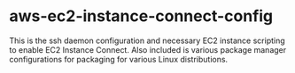 # aws-ec2-instance-connect-config
This is the ssh daemon configuration and necessary EC2 instance scripting to enable EC2 Instance Connect. Also included is various package manager configurations for packaging for various Linux distributions. 
